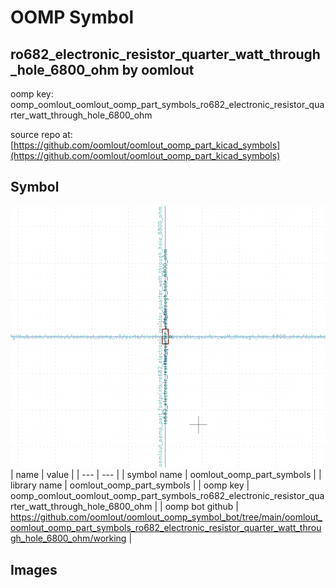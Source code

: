 # OOMP Symbol  
## ro682_electronic_resistor_quarter_watt_through_hole_6800_ohm  by oomlout  
  
oomp key: oomp_oomlout_oomlout_oomp_part_symbols_ro682_electronic_resistor_quarter_watt_through_hole_6800_ohm  
  
source repo at: [https://github.com/oomlout/oomlout_oomp_part_kicad_symbols](https://github.com/oomlout/oomlout_oomp_part_kicad_symbols)  
## Symbol  
  
[![working.png](working_600.png)](working.png)  
| name | value | 
| --- | --- | 
| symbol name | oomlout_oomp_part_symbols | 
| library name | oomlout_oomp_part_symbols | 
| oomp key | oomp_oomlout_oomlout_oomp_part_symbols_ro682_electronic_resistor_quarter_watt_through_hole_6800_ohm | 
| oomp bot github | https://github.com/oomlout/oomlout_oomp_symbol_bot/tree/main/oomlout_oomlout_oomp_part_symbols_ro682_electronic_resistor_quarter_watt_through_hole_6800_ohm/working | 
## Images  
